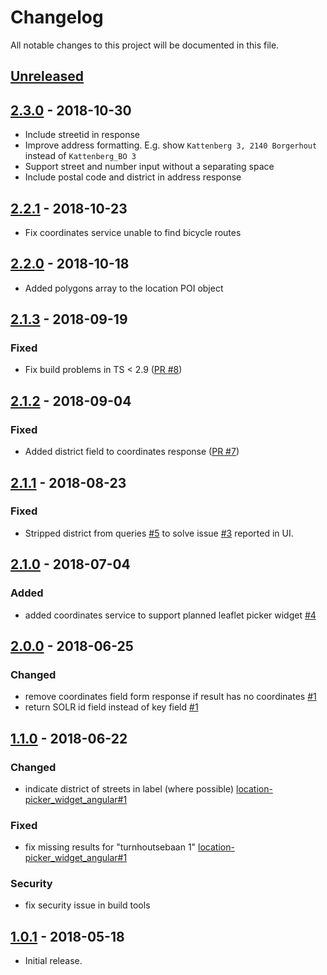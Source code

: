 # Changelog

All notable changes to this project will be documented in this file.

## [Unreleased]

<!--
"### Added" for new features.
"### Changed" for changes in existing functionality.
"### Deprecated" for soon-to-be removed features.
"### Removed" for now removed features.
"### Fixed" for any bug fixes.
"### Security" in case of vulnerabilities.
-->

## [2.3.0] - 2018-10-30

- Include streetid in response
- Improve address formatting. E.g. show `Kattenberg 3, 2140 Borgerhout` instead of `Kattenberg_BO 3`
- Support street and number input without a separating space
- Include postal code and district in address response

## [2.2.1] - 2018-10-23

- Fix coordinates service unable to find bicycle routes

## [2.2.0] - 2018-10-18

- Added polygons array to the location POI object

## [2.1.3] - 2018-09-19

### Fixed

- Fix build problems in TS < 2.9 ([PR #8](https://github.com/digipolisantwerp/location-picker_service_nodejs/pull/8))

## [2.1.2] - 2018-09-04

### Fixed

- Added district field to coordinates response ([PR #7](https://github.com/digipolisantwerp/location-picker_service_nodejs/pull/7))

## [2.1.1] - 2018-08-23

### Fixed

- Stripped district from queries [#5](https://github.com/digipolisantwerp/location-picker_service_nodejs/issues/5) to solve issue [#3](https://github.com/digipolisantwerp/location-picker_widget_angular/issues/3) reported in UI.

## [2.1.0] - 2018-07-04

### Added

- added coordinates service to support planned leaflet picker widget [#4](https://github.com/digipolisantwerp/location-picker_service_nodejs/issues/4)

## [2.0.0] - 2018-06-25

### Changed

- remove coordinates field form response if result has no coordinates [#1](https://github.com/digipolisantwerp/location-picker_service_nodejs/issues/1)
- return SOLR id field instead of key field [#1](https://github.com/digipolisantwerp/location-picker_service_nodejs/issues/1)

## [1.1.0] - 2018-06-22

### Changed

- indicate district of streets in label (where possible) [location-picker_widget_angular#1](https://github.com/digipolisantwerp/location-picker_widget_angular/issues/1)

### Fixed

- fix missing results for "turnhoutsebaan 1" [location-picker_widget_angular#1](https://github.com/digipolisantwerp/location-picker_widget_angular/issues/1)

### Security

- fix security issue in build tools

## [1.0.1] - 2018-05-18

- Initial release.

[Unreleased]: https://github.com/digipolisantwerp/contact-picker_widget_angular/compare/v2.3.0...HEAD
[2.3.0]: https://github.com/digipolisantwerp/contact-picker_widget_angular/compare/v2.2.1...v2.3.0
[2.2.1]: https://github.com/digipolisantwerp/contact-picker_widget_angular/compare/v2.2.0...v2.2.1
[2.2.0]: https://github.com/digipolisantwerp/contact-picker_widget_angular/compare/v2.1.3...v2.2.0
[2.1.3]: https://github.com/digipolisantwerp/contact-picker_widget_angular/compare/v2.1.2...v2.1.3
[2.1.2]: https://github.com/digipolisantwerp/contact-picker_widget_angular/compare/v2.1.1...v2.1.2
[2.1.1]: https://github.com/digipolisantwerp/contact-picker_widget_angular/compare/v2.1.0...v2.1.1
[2.1.0]: https://github.com/digipolisantwerp/contact-picker_widget_angular/compare/v2.0.0...v2.1.0
[2.0.0]: https://github.com/digipolisantwerp/contact-picker_widget_angular/compare/v1.1.0...v2.0.0
[1.1.0]: https://github.com/digipolisantwerp/contact-picker_widget_angular/compare/v1.0.2...v1.1.0
[1.0.1]: https://github.com/digipolisantwerp/contact-picker_widget_angular/compare/v0.0.1...v1.0.1
